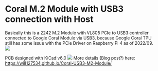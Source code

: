 # Coral M.2 Module with USB3 connection with Host

Basically this is a 2242 M.2 Module with VL805 PCIe to USB3 controller connected to Google Coral Module via USB3, because Google Coral TPU still has some issue with the PCIe Driver on Raspberry Pi 4 as of 2022/09.
![](https://i.imgur.com/iy771Yf.jpg)

PCB designed with KiCad v6.0
![](https://i.imgur.com/ecBw3oz.png)
More details (Blog post?) here: https://will127534.github.io/Coral-USB3-M2-Module/